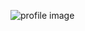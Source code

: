 ![profile image](https://avatars2.githubusercontent.com/u/16528509?s=400&u=670bbd5f104c6752f34db6b365d9c2d1fa489c02&v=4)
